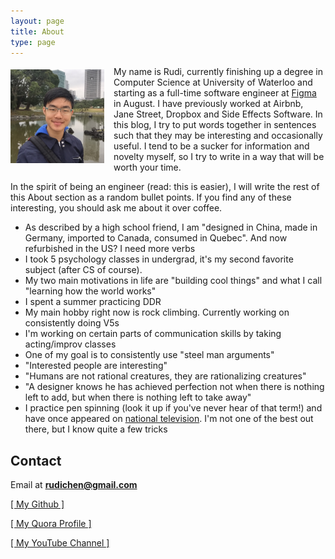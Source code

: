 ```yaml
---
layout: page
title: About
type: page
---
```

<a style="float: left; margin: 5px 15px 0px 0px;" href="/images/profile_pic.jpg"><img src="/images/profile_pic.jpg" width="150" /></a>
My name is Rudi, currently finishing up a degree in Computer Science at University of Waterloo and starting as a full-time software engineer at <a href="https://www.figma.com/">Figma</a> in August. I have previously worked at Airbnb, Jane Street, Dropbox and Side Effects Software. In this blog, I try to put words together in sentences such that they may be interesting and occasionally useful. I tend to be a sucker for information and novelty myself, so I try to write in a way that will be worth your time.

In the spirit of being an engineer (read: this is easier), I will write the rest of this About section as a random bullet points. If you find any of these interesting, you should ask me about it over coffee.

- As described by a high school friend, I am "designed in China, made in Germany, imported to Canada, consumed in Quebec". And now refurbished in the US? I need more verbs
- I took 5 psychology classes in undergrad, it's my second favorite subject (after CS of course).
- My two main motivations in life are "building cool things" and what I call "learning how the world works"
- I spent a summer practicing DDR
- My main hobby right now is rock climbing. Currently working on consistently doing V5s
- I'm working on certain parts of communication skills by taking acting/improv classes
- One of my goal is to consistently use "steel man arguments"
- "Interested people are interesting"
- "Humans are not rational creatures, they are rationalizing creatures"
- "A designer knows he has achieved perfection not when there is nothing left to add, but when there is nothing left to take away"
- I practice pen spinning (look it up if you've never hear of that term!) and have once appeared on [national television](http://www.youtube.com/watch?v=K5SxsDS0fHk). I'm not one of the best out there, but I know quite a few tricks

Contact
-------

Email at **rudichen@gmail.com**

<a href="https://github.com/rudi-c" target="_blank">[ My Github ]</a>

<a href="http://www.quora.com/Rudi-Chen" target="_blank">[ My Quora Profile ]</a>

<a href="https://www.youtube.com/user/Advecticity" target="_blank">[ My YouTube Channel ]</a>
